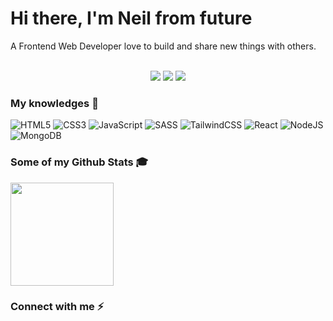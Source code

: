 <h1><strong>Hi there, I'm Neil from future</strong></h1>
A Frontend Web Developer love to build and share new things with others.
<br />
<br />
<p align="center">
  <img src="https://komarev.com/ghpvc/?username=neilfromfuture">
  <img src="https://shields.io/github/stars/neilfromfuture">
  <img src="https://img.shields.io/github/followers/neilfromfuture">
</p>

### **My knowledges 📖**

![HTML5](https://img.shields.io/badge/HTML5-%23E34F26.svg?style=flat-square&logo=html5&logoColor=white)
![CSS3](https://img.shields.io/badge/CSS3-%231572B6.svg?style=flat-square&logo=css3&logoColor=white)
![JavaScript](https://img.shields.io/badge/JavaScript-%23323330.svg?style=flat-square&logo=javascript&logoColor=%23F7DF1E)
![SASS](https://img.shields.io/badge/SASS-hotpink.svg?style=flat-square&logo=SASS&logoColor=white)
![TailwindCSS](https://img.shields.io/badge/TailwindCSS-%2338B2AC.svg?style=flat-square&logo=tailwind-css&logoColor=white)
![React](https://img.shields.io/badge/ReactJS-%2320232a.svg?style=flat-square&logo=react&logoColor=%2361DAFB)
![NodeJS](https://img.shields.io/badge/Node.js-6DA55F?style=flat-square&logo=node.js&logoColor=white)
![MongoDB](https://img.shields.io/badge/MongoDB-%234ea94b.svg?style=flat-square&logo=mongodb&logoColor=white)
<!-- ![jQuery](https://img.shields.io/badge/jQuery-144C9B.svg?style=flat-square&logo=jquery&logoColor=white) -->
<!-- ![TypeScript](https://img.shields.io/badge/TypeScript-%23007ACC.svg?style=flat-square&logo=typescript&logoColor=white) -->
<!-- ![Bootstrap](https://img.shields.io/badge/Bootstrap-%23712cf9.svg?style=flat-square&logo=bootstrap&logoColor=white) -->
<!-- ![Chakra-UI](https://img.shields.io/badge/Chakra--UI-319795?style=flat&logo=chakra-ui&logoColor=white) -->
<!-- ![Next.Js](https://img.shields.io/badge/Next,js-black?style=flat-square&logo=next.js&logoColor=white) -->
<!-- ![Vue.js](https://img.shields.io/badge/Vue.js-%2335495e.svg?style=flat-square&logo=vuedotjs&logoColor=%234FC08D) -->
<!-- ![Firebase](https://img.shields.io/badge/Firebase-%23039BE5.svg?style=flat-square&logo=firebase) -->
<!-- ![GraphQL](https://img.shields.io/badge/-GraphQL-E10098?style=flat-square&logo=graphql&logoColor=white) -->
<!-- ![Apollo Client](https://img.shields.io/badge/Apollo-white?style=flat-square&logo=apollo-graphql&logoColor=black) -->
<!-- ![Socket.IO](https://img.shields.io/badge/Socket.IO-black.svg?style=flat-square&logo=socket.io&logoColor=white) -->
<!-- ![Postgres](https://img.shields.io/badge/PostgreSQL-%23316192.svg?style=flat-square&logo=postgresql&logoColor=white) -->

### **Some of my Github Stats 🎓**

<p align="left">
<img src="https://github-readme-stats.vercel.app/api?username=neilfromfuture&show_icons=true&theme=react&icon_color=ffb300" height="165">
<!-- <img src="https://github-readme-stats.vercel.app/api/top-langs/?username=neilfromfuture&layout=compact&theme=react&langs_count=6&" height="165"> -->
</p>

### **Connect with me ⚡**

